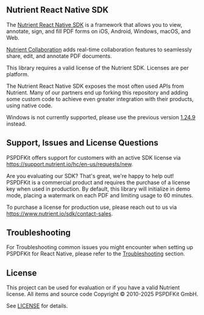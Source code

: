 ## Nutrient React Native SDK

The [Nutrient React Native SDK](https://www.nutrient.io/) is a framework that allows you to view, annotate, sign, and fill PDF forms on iOS, Android, Windows, macOS, and Web.

[Nutrient Collaboration](https://www.nutrient.io/sdk/solutions/collaboration) adds real-time collaboration features to seamlessly share, edit, and annotate PDF documents.

This library requires a valid license of the Nutrient SDK. Licenses are per platform.

The Nutrient React Native SDK exposes the most often used APIs from Nutrient. Many of our partners end up forking this repository and adding some custom code to achieve even greater integration with their products, using native code.

Windows is not currently supported, please use the previous version [1.24.9](https://github.com/PSPDFKit/react-native/releases/tag/1.24.9) instead.

## Support, Issues and License Questions

PSPDFKit offers support for customers with an active SDK license via <https://support.nutrient.io/hc/en-us/requests/new>.

Are you evaluating our SDK? That's great, we're happy to help out! PSPDFKit is a commercial product and requires the purchase of a license key when used in production. By default, this library will initialize in demo mode, placing a watermark on each PDF and limiting usage to 60 minutes.

To purchase a license for production use, please reach out to us via <https://www.nutrient.io/sdk/contact-sales>.

## Troubleshooting

For Troubleshooting common issues you might encounter when setting up PSPDFKit for React Native, please refer to the [Troubleshooting](https://www.nutrient.io/guides/react-native/troubleshoot/) section.

## License

This project can be used for evaluation or if you have a valid Nutrient license.
All items and source code Copyright © 2010-2025 PSPDFKit GmbH.

See [LICENSE](https://github.com/PSPDFKit/react-native/blob/master/LICENSE) for details.
